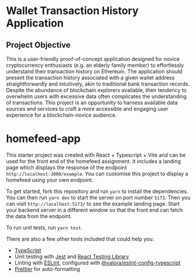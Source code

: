 # Wallet Transaction History Application

## Project Objective

This is a user-friendly proof-of-concept application designed for novice cryptocurrency enthusiasts (e.g. an elderly family member) to effortlessly understand their transaction history on Ethereum. The application should present the transaction history associated with a given wallet address straightforwardly and intuitively, akin to traditional bank transaction records. Despite the abundance of blockchain explorers available, their tendency to overwhelm users with excessive data often complicates the understanding of transactions. This project is an opportunity to harness available data sources and services to craft a more accessible and engaging user experience for a blockchain-novice audience.

# homefeed-app

This starter project was created with React + Typescript + Vite and can be used for the front end of the homefeed assignment. It includes a landing page which displays the response of the endpoint `http://localhost:3000/example`. You can customise this project to display a homefeed using your own endpoint.

To get started, fork this repository and run `yarn` to install the dependencies. You can then run `yarn dev` to start the server on port number `5173`. Then you can visit `http://localhost:5173/` to see the example landing page. Start your backend server in a different window so that the front end can fetch the data from the endpoint.

To run unit tests, run `yarn test`.

There are also a few other tools included that could help you:

- [TypeScript](https://www.typescriptlang.org/)
- Unit testing with [Jest](https://jestjs.io) and [React Testing Library](https://testing-library.com/docs/react-testing-library/intro/)
- Linting with [ESLint](https://eslint.org/), configured with [@valora/eslint-config-typescript](https://github.com/valora-inc/eslint-config-typescript)
- [Prettier](https://prettier.io) for auto-formatting